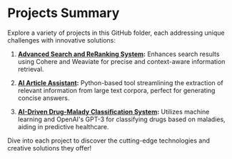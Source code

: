 # Projects Summary

Explore a variety of projects in this GitHub folder, each addressing unique challenges with innovative solutions:

1. **[Advanced Search and ReRanking System](https://github.com/srikotturu/Machine-Learning/tree/main/Generative%20AI/Advanced%20Search%20and%20ReRanking%20System):** Enhances search results using Cohere and Weaviate for precise and context-aware information retrieval.

2. **[AI Article Assistant](https://github.com/srikotturu/Machine-Learning/tree/main/Generative%20AI/AI%20Article%20Assistant):** Python-based tool streamlining the extraction of relevant information from large text corpora, perfect for generating concise answers.

3. **[AI-Driven Drug-Malady Classification System](https://github.com/srikotturu/Machine-Learning/tree/main/Generative%20AI/Fine%20tuning%20Drug-Malady%20Classification):** Utilizes machine learning and OpenAI's GPT-3 for classifying drugs based on maladies, aiding in predictive healthcare.

Dive into each project to discover the cutting-edge technologies and creative solutions they offer!